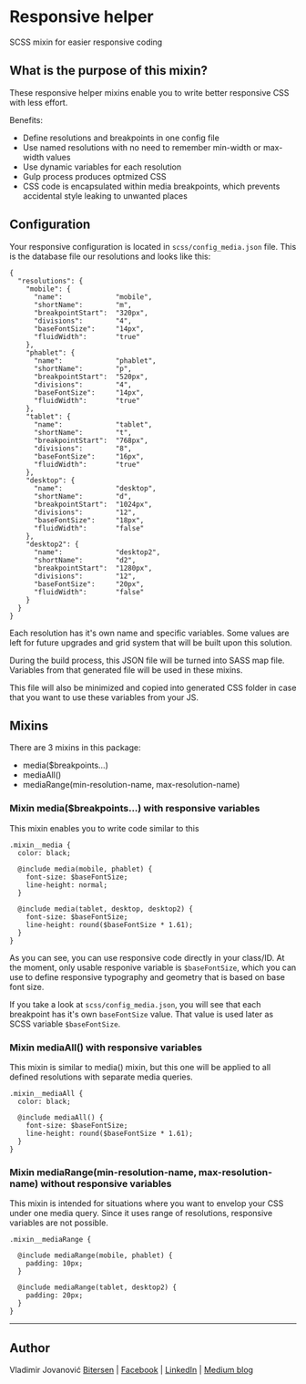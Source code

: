 # Responsive helper
SCSS mixin for easier responsive coding

## What is the purpose of this mixin?
These responsive helper mixins enable you to write better responsive CSS with less effort. 

Benefits:
  - Define resolutions and breakpoints in one config file
  - Use named resolutions with no need to remember min-width or max-width values
  - Use dynamic variables for each resolution
  - Gulp process produces optmized CSS
  - CSS code is encapsulated within media breakpoints, which prevents accidental style leaking to unwanted places
  
## Configuration
Your responsive configuration is located in `scss/config_media.json` file. This is the database file our resolutions and looks like this:

    {
      "resolutions": {
        "mobile": {
          "name":             "mobile",
          "shortName":        "m",
          "breakpointStart":  "320px",
          "divisions":        "4",
          "baseFontSize":     "14px",
          "fluidWidth":       "true"
        },
        "phablet": {
          "name":             "phablet",
          "shortName":        "p",
          "breakpointStart":  "520px",
          "divisions":        "4",
          "baseFontSize":     "14px",
          "fluidWidth":       "true"
        },
        "tablet": {
          "name":             "tablet",
          "shortName":        "t",
          "breakpointStart":  "768px",
          "divisions":        "8",
          "baseFontSize":     "16px",
          "fluidWidth":       "true"
        },
        "desktop": {
          "name":             "desktop",
          "shortName":        "d",
          "breakpointStart":  "1024px",
          "divisions":        "12",
          "baseFontSize":     "18px",
          "fluidWidth":       "false"
        },
        "desktop2": {
          "name":             "desktop2",
          "shortName":        "d2",
          "breakpointStart":  "1280px",
          "divisions":        "12",
          "baseFontSize":     "20px",
          "fluidWidth":       "false"
        }
      }
    }

Each resolution has it's own name and specific variables. Some values are left for future upgrades and grid system that will be built upon this solution.

During the build process, this JSON file will be turned into SASS map file. Variables from that generated file will be used in these mixins. 

This file will also be minimized and copied into generated CSS folder in case that you want to use these variables from your JS.


## Mixins
There are 3 mixins in this package:

  - media($breakpoints...)
  - mediaAll()
  - mediaRange(min-resolution-name, max-resolution-name)

### Mixin media($breakpoints...) with responsive variables
This mixin enables you to write code similar to this

    .mixin__media {
      color: black;

      @include media(mobile, phablet) {
        font-size: $baseFontSize;
        line-height: normal;
      }

      @include media(tablet, desktop, desktop2) {
        font-size: $baseFontSize;
        line-height: round($baseFontSize * 1.61);
      }
    }

As you can see, you can use responsive code directly in your class/ID. At the moment, only usable responive variable is `$baseFontSize`, which you can use to define responsive typography and geometry that is based on base font size. 

If you take a look at `scss/config_media.json`, you will see that each breakpoint has it's own `baseFontSize` value. That value is used later as SCSS variable `$baseFontSize`.

### Mixin mediaAll() with responsive variables
This mixin is similar to media() mixin, but this one will be applied to all defined resolutions with separate media queries.

    .mixin__mediaAll {
      color: black;

      @include mediaAll() {
        font-size: $baseFontSize;
        line-height: round($baseFontSize * 1.61);
      }
    }

### Mixin mediaRange(min-resolution-name, max-resolution-name) without responsive variables
This mixin is intended for situations where you want to envelop your CSS under one media query. Since it uses range of resolutions, responsive variables are not possible.

    .mixin__mediaRange {

      @include mediaRange(mobile, phablet) {
        padding: 10px;
      }

      @include mediaRange(tablet, desktop2) {
        padding: 20px;
      }  
    }
  

--- 

## Author
Vladimir Jovanović
[Bitersen](https://www.bitersen.com) | [Facebook](https://vx.rs/face) | [LinkedIn](http://vx.rs/linkedin) | [Medium blog](https://www.medium.com/bitersen) 
